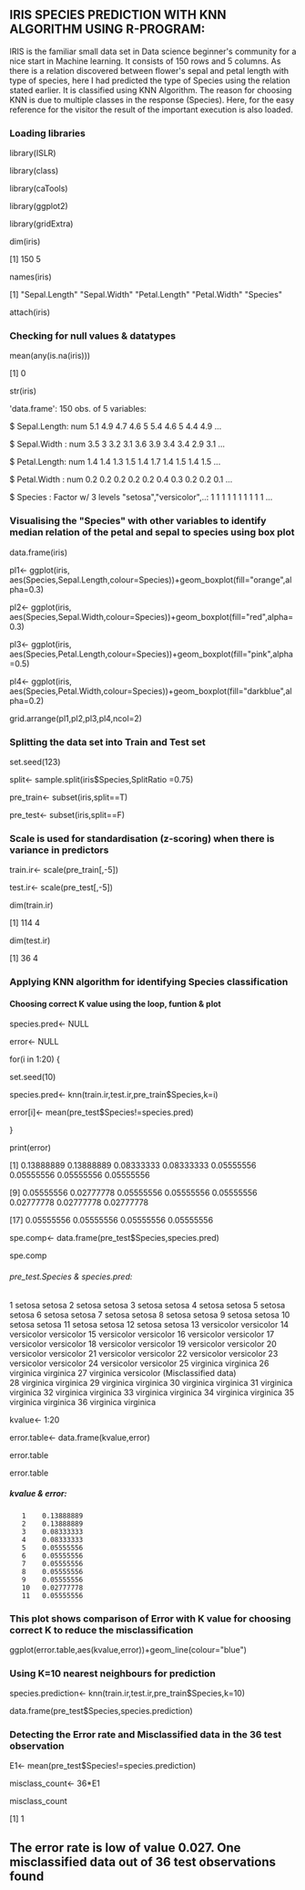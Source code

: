 ## IRIS SPECIES PREDICTION WITH KNN ALGORITHM USING R-PROGRAM:

IRIS is the familiar small data set in Data science beginner's community for a nice start in Machine learning. It consists of 150 rows and 5 columns. As there is a relation discovered between flower's sepal and petal length with type of species, here I had predicted the type of Species using the relation stated earlier. It is classified using KNN Algorithm. The reason for choosing KNN is due to multiple classes in the response (Species). Here, for the easy reference for the visitor the result of the important execution is also loaded.

### Loading libraries

library(ISLR)

library(class)

library(caTools)

library(ggplot2)

library(gridExtra)

dim(iris)

[1] 150   5

names(iris)

[1] "Sepal.Length" "Sepal.Width"  "Petal.Length" "Petal.Width"  "Species"    

attach(iris)

### Checking for null values & datatypes 

mean(any(is.na(iris)))

[1] 0

str(iris)

'data.frame':	150 obs. of  5 variables:

$ Sepal.Length: num  5.1 4.9 4.7 4.6 5 5.4 4.6 5 4.4 4.9 ...

$ Sepal.Width : num  3.5 3 3.2 3.1 3.6 3.9 3.4 3.4 2.9 3.1 ...

$ Petal.Length: num  1.4 1.4 1.3 1.5 1.4 1.7 1.4 1.5 1.4 1.5 ...

$ Petal.Width : num  0.2 0.2 0.2 0.2 0.2 0.4 0.3 0.2 0.2 0.1 ...

$ Species     : Factor w/ 3 levels "setosa","versicolor",..: 1 1 1 1 1 1 1 1 1 1 ...

### Visualising the "Species" with other variables to identify median relation of the petal and sepal to species using box plot
data.frame(iris)

pl1<- ggplot(iris, aes(Species,Sepal.Length,colour=Species))+geom_boxplot(fill="orange",alpha=0.3)

pl2<- ggplot(iris, aes(Species,Sepal.Width,colour=Species))+geom_boxplot(fill="red",alpha=0.3)

pl3<- ggplot(iris, aes(Species,Petal.Length,colour=Species))+geom_boxplot(fill="pink",alpha=0.5)

pl4<- ggplot(iris, aes(Species,Petal.Width,colour=Species))+geom_boxplot(fill="darkblue",alpha=0.2)

grid.arrange(pl1,pl2,pl3,pl4,ncol=2)

 
### Splitting the data set into Train and Test set 

set.seed(123)

split<- sample.split(iris$Species,SplitRatio =0.75)

pre_train<- subset(iris,split==T)

pre_test<- subset(iris,split==F) 

### Scale is used for standardisation (z-scoring) when there is variance in predictors

train.ir<- scale(pre_train[,-5])

test.ir<- scale(pre_test[,-5])

dim(train.ir)

[1] 114   4

dim(test.ir)

[1] 36  4

### Applying KNN algorithm for identifying Species classification 
#### Choosing correct K value using the loop, funtion & plot 

species.pred<- NULL

error<- NULL

for(i in 1:20) {

set.seed(10)

species.pred<- knn(train.ir,test.ir,pre_train$Species,k=i)

error[i]<- mean(pre_test$Species!=species.pred)

}

print(error)

[1] 0.13888889 0.13888889 0.08333333 0.08333333 0.05555556 0.05555556 0.05555556 0.05555556

[9] 0.05555556 0.02777778 0.05555556 0.05555556 0.05555556 0.02777778 0.02777778 0.02777778

[17] 0.05555556 0.05555556 0.05555556 0.05555556

spe.comp<- data.frame(pre_test$Species,species.pred)

spe.comp
   
  ###### pre_test.Species   &   species.pred:

1            setosa       setosa
2            setosa       setosa
3            setosa       setosa
4            setosa       setosa
5            setosa       setosa
6            setosa       setosa
7            setosa       setosa
8            setosa       setosa
9            setosa       setosa
10           setosa       setosa
11           setosa       setosa
12           setosa       setosa
13       versicolor   versicolor
14       versicolor         versicolor
15       versicolor         versicolor
16       versicolor         versicolor
17       versicolor         versicolor
18       versicolor         versicolor
19       versicolor         versicolor
20       versicolor         versicolor
21       versicolor         versicolor
22       versicolor         versicolor
23       versicolor         versicolor
24       versicolor         versicolor
25        virginica          virginica
26        virginica          virginica
27        virginica          versicolor (Misclassified data)     
28        virginica          virginica
29        virginica          virginica
30        virginica          virginica
31        virginica          virginica
32        virginica          virginica
33        virginica          virginica
34        virginica          virginica
35        virginica          virginica
36        virginica          virginica

kvalue<- 1:20

error.table<- data.frame(kvalue,error)

error.table

error.table

##### kvalue   &   error:
       1    0.13888889
       2    0.13888889
       3    0.08333333
       4    0.08333333
       5    0.05555556
       6    0.05555556
       7    0.05555556
       8    0.05555556
       9    0.05555556
       10   0.02777778      
       11   0.05555556


### This plot shows comparison of Error with K value for choosing correct K to reduce the misclassification 

ggplot(error.table,aes(kvalue,error))+geom_line(colour="blue")

 
### Using K=10 nearest neighbours for prediction 

species.prediction<- knn(train.ir,test.ir,pre_train$Species,k=10)

data.frame(pre_test$Species,species.prediction)

### Detecting the Error rate and Misclassified data in the 36 test observation 

E1<- mean(pre_test$Species!=species.prediction)

misclass_count<- 36*E1

misclass_count

[1] 1

## The error rate is low of value 0.027. One misclassified data out of 36 test observations found
